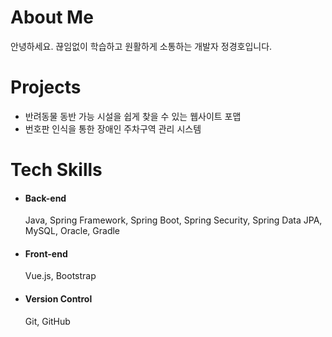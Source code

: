 <h1>About Me</h1>

안녕하세요. 끊임없이 학습하고 원활하게 소통하는 개발자 정경호입니다.

<h1>Projects</h1>

- 반려동물 동반 가능 시설을 쉽게 찾을 수 있는 웹사이트 포맵
- 번호판 인식을 통한 장애인 주차구역 관리 시스템

<h1>Tech Skills</h1>

- #### Back-end
  
    Java, Spring Framework, Spring Boot, Spring Security, Spring Data JPA, MySQL, Oracle, Gradle

- #### Front-end

    Vue.js, Bootstrap

- #### Version Control
  
    Git, GitHub
